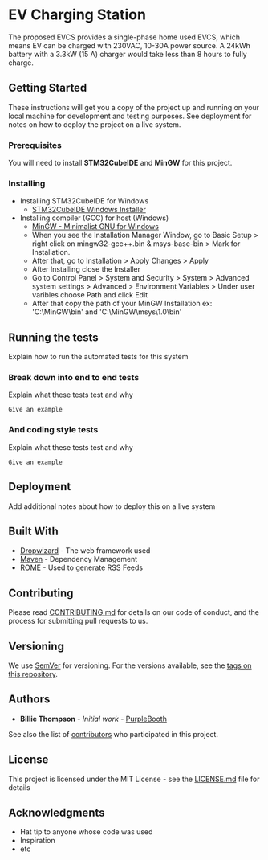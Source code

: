 # EV Charging Station

The proposed EVCS provides a single-phase home used EVCS, which means EV can be charged with 230VAC, 10-30A power source. A 24kWh battery with a 3.3kW (15 A) charger would take less than 8 hours to fully charge.

## Getting Started

These instructions will get you a copy of the project up and running on your local machine for development and testing purposes. See deployment for notes on how to deploy the project on a live system.

### Prerequisites

You will need to install **STM32CubeIDE** and **MinGW** for this project.


### Installing

- Installing STM32CubeIDE for Windows
  + [STM32CubeIDE Windows Installer](https://www.st.com/en/development-tools/stm32cubeide.html)
- Installing compiler (GCC) for host (Windows)
  + [MinGW - Minimalist GNU for Windows](https://osdn.net/projects/mingw/downloads/68260/mingw-get-setup.exe/)
  + When you see the Installation Manager Window, go to Basic Setup > right click on mingw32-gcc++.bin & msys-base-bin > Mark for Installation.
  + After that, go to Installation > Apply Changes > Apply
  + After Installing close the Installer
  + Go to Control Panel > System and Security > System > Advanced system settings > Advanced >
  Environment Variables > Under user varibles choose Path and click Edit
  + After that copy the path of your MinGW Installation ex: 'C:\MinGW\bin' and 'C:\MinGW\msys\1.0\bin'


## Running the tests

Explain how to run the automated tests for this system

### Break down into end to end tests

Explain what these tests test and why

```
Give an example
```

### And coding style tests

Explain what these tests test and why

```
Give an example
```

## Deployment

Add additional notes about how to deploy this on a live system

## Built With

* [Dropwizard](http://www.dropwizard.io/1.0.2/docs/) - The web framework used
* [Maven](https://maven.apache.org/) - Dependency Management
* [ROME](https://rometools.github.io/rome/) - Used to generate RSS Feeds

## Contributing

Please read [CONTRIBUTING.md](https://gist.github.com/PurpleBooth/b24679402957c63ec426) for details on our code of conduct, and the process for submitting pull requests to us.

## Versioning

We use [SemVer](http://semver.org/) for versioning. For the versions available, see the [tags on this repository](https://github.com/your/project/tags).

## Authors

* **Billie Thompson** - *Initial work* - [PurpleBooth](https://github.com/PurpleBooth)

See also the list of [contributors](https://github.com/your/project/contributors) who participated in this project.

## License

This project is licensed under the MIT License - see the [LICENSE.md](LICENSE.md) file for details

## Acknowledgments

* Hat tip to anyone whose code was used
* Inspiration
* etc
